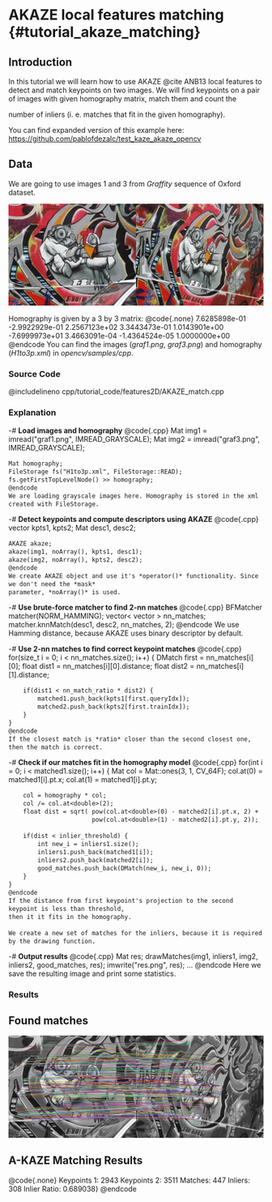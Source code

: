 AKAZE local features matching {#tutorial_akaze_matching}
=============================

Introduction
------------

In this tutorial we will learn how to use AKAZE @cite ANB13 local features to detect and match keypoints on
two images.
We will find keypoints on a pair of images with given homography matrix, match them and count the

number of inliers (i. e. matches that fit in the given homography).

You can find expanded version of this example here:
<https://github.com/pablofdezalc/test_kaze_akaze_opencv>

Data
----

We are going to use images 1 and 3 from *Graffity* sequence of Oxford dataset.

![](images/graf.png)

Homography is given by a 3 by 3 matrix:
@code{.none}
7.6285898e-01  -2.9922929e-01   2.2567123e+02
3.3443473e-01   1.0143901e+00  -7.6999973e+01
3.4663091e-04  -1.4364524e-05   1.0000000e+00
@endcode
You can find the images (*graf1.png*, *graf3.png*) and homography (*H1to3p.xml*) in
*opencv/samples/cpp*.

### Source Code

@includelineno cpp/tutorial_code/features2D/AKAZE_match.cpp

### Explanation

-#  **Load images and homography**
    @code{.cpp}
    Mat img1 = imread("graf1.png", IMREAD_GRAYSCALE);
    Mat img2 = imread("graf3.png", IMREAD_GRAYSCALE);

    Mat homography;
    FileStorage fs("H1to3p.xml", FileStorage::READ);
    fs.getFirstTopLevelNode() >> homography;
    @endcode
    We are loading grayscale images here. Homography is stored in the xml created with FileStorage.

-#  **Detect keypoints and compute descriptors using AKAZE**
    @code{.cpp}
    vector<KeyPoint> kpts1, kpts2;
    Mat desc1, desc2;

    AKAZE akaze;
    akaze(img1, noArray(), kpts1, desc1);
    akaze(img2, noArray(), kpts2, desc2);
    @endcode
    We create AKAZE object and use it's *operator()* functionality. Since we don't need the *mask*
    parameter, *noArray()* is used.

-#  **Use brute-force matcher to find 2-nn matches**
    @code{.cpp}
    BFMatcher matcher(NORM_HAMMING);
    vector< vector<DMatch> > nn_matches;
    matcher.knnMatch(desc1, desc2, nn_matches, 2);
    @endcode
    We use Hamming distance, because AKAZE uses binary descriptor by default.

-#  **Use 2-nn matches to find correct keypoint matches**
    @code{.cpp}
    for(size_t i = 0; i < nn_matches.size(); i++) {
        DMatch first = nn_matches[i][0];
        float dist1 = nn_matches[i][0].distance;
        float dist2 = nn_matches[i][1].distance;

        if(dist1 < nn_match_ratio * dist2) {
            matched1.push_back(kpts1[first.queryIdx]);
            matched2.push_back(kpts2[first.trainIdx]);
        }
    }
    @endcode
    If the closest match is *ratio* closer than the second closest one, then the match is correct.

-#  **Check if our matches fit in the homography model**
    @code{.cpp}
    for(int i = 0; i < matched1.size(); i++) {
        Mat col = Mat::ones(3, 1, CV_64F);
        col.at<double>(0) = matched1[i].pt.x;
        col.at<double>(1) = matched1[i].pt.y;

        col = homography * col;
        col /= col.at<double>(2);
        float dist = sqrt( pow(col.at<double>(0) - matched2[i].pt.x, 2) +
                           pow(col.at<double>(1) - matched2[i].pt.y, 2));

        if(dist < inlier_threshold) {
            int new_i = inliers1.size();
            inliers1.push_back(matched1[i]);
            inliers2.push_back(matched2[i]);
            good_matches.push_back(DMatch(new_i, new_i, 0));
        }
    }
    @endcode
    If the distance from first keypoint's projection to the second keypoint is less than threshold,
    then it it fits in the homography.

    We create a new set of matches for the inliers, because it is required by the drawing function.

-#  **Output results**
    @code{.cpp}
    Mat res;
    drawMatches(img1, inliers1, img2, inliers2, good_matches, res);
    imwrite("res.png", res);
    ...
    @endcode
    Here we save the resulting image and print some statistics.

### Results

Found matches
-------------

![](images/res.png)

A-KAZE Matching Results
-----------------------
@code{.none}
 Keypoints 1:   2943
 Keypoints 2:   3511
 Matches:       447
 Inliers:       308
 Inlier Ratio: 0.689038}
@endcode
